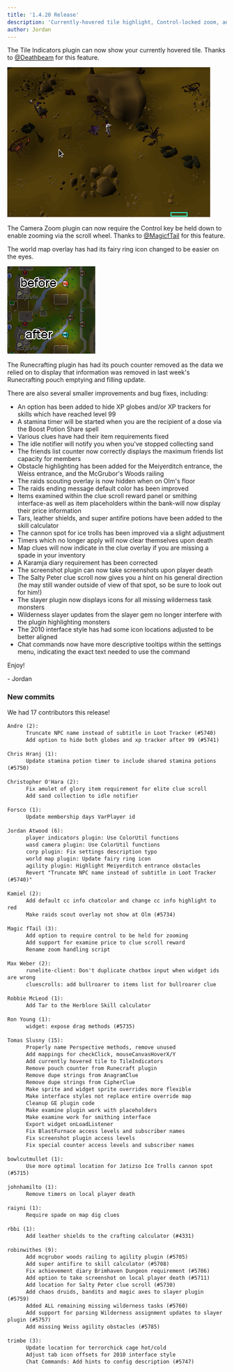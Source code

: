 ```yaml
---
title: '1.4.20 Release'
description: 'Currently-hovered tile highlight, Control-locked zoom, and removed Runecrafting pouch counter'
author: Jordan
---
```


The Tile Indicators plugin can now show your currently hovered tile. Thanks to
[@Deathbeam](https://github.com/deathbeam) for this feature.

![Currently-hovered tile indicator](/img/blog/1.4.20-Release/tile-indicator-highlighted-tile.gif)

The Camera Zoom plugin can now require the Control key be held down to enable zooming via the scroll
wheel. Thanks to [@MagicfTail](https://github.com/MagicfTail) for this feature.

The world map overlay has had its fairy ring icon changed to be easier on the eyes.

![Cleaner fairy ring icon](/img/blog/1.4.20-Release/fairy-ring-icon-change.png)

The Runecrafting plugin has had its pouch counter removed as the data we relied on to display that
information was removed in last week's Runecrafting pouch emptying and filling update.

There are also several smaller improvements and bug fixes, including:

- An option has been added to hide XP globes and/or XP trackers for skills which have reached level
  99
- A stamina timer will be started when you are the recipient of a dose via the Boost Potion Share
  spell
- Various clues have had their item requirements fixed
- The idle notifier will notify you when you've stopped collecting sand
- The friends list counter now correctly displays the maximum friends list capacity for members
- Obstacle highlighting has been added for the Meiyerditch entrance, the Weiss entrance, and
  the McGrubor's Woods railing
- The raids scouting overlay is now hidden when on Olm's floor
- The raids ending message default color has been improved
- Items examined within the clue scroll reward panel or smithing interface-as well as item
  placeholders within the bank-will now display their price information
- Tars, leather shields, and super antifire potions have been added to the skill calculator
- The cannon spot for ice trolls has been improved via a slight adjustment
- Timers which no longer apply will now clear themselves upon death
- Map clues will now indicate in the clue overlay if you are missing a spade in your inventory
- A Karamja diary requirement has been corrected
- The screenshot plugin can now take screenshots upon player death
- The Salty Peter clue scroll now gives you a hint on his general direction (he may still wander
  outside of view of that spot, so be sure to look out for him!)
- The slayer plugin now displays icons for all missing wilderness task monsters
- Wilderness slayer updates from the slayer gem no longer interfere with the plugin highlighting
  monsters
- The 2010 interface style has had some icon locations adjusted to be better aligned
- Chat commands now have more descriptive tooltips within the settings menu, indicating the exact
  text needed to use the command

Enjoy!

\- Jordan

### New commits

We had 17 contributors this release!

```
Andre (2):
      Truncate NPC name instead of subtitle in Loot Tracker (#5740)
      Add option to hide both globes and xp tracker after 99 (#5741)

Chris Hranj (1):
      Update stamina potion timer to include shared stamina potions (#5750)

Christopher O'Hara (2):
      Fix amulet of glory item requirement for elite clue scroll
      Add sand collection to idle notifier

Forsco (1):
      Update membership days VarPlayer id

Jordan Atwood (6):
      player indicators plugin: Use ColorUtil functions
      wasd camera plugin: Use ColorUtil functions
      corp plugin: Fix settings description typo
      world map plugin: Update fairy ring icon
      agility plugin: Highlight Meiyerditch entrance obstacles
      Revert "Truncate NPC name instead of subtitle in Loot Tracker (#5740)"

Kamiel (2):
      Add default cc info chatcolor and change cc info highlight to red
      Make raids scout overlay not show at Olm (#5734)

Magic fTail (3):
      Add option to require control to be held for zooming
      Add support for examine price to clue scroll reward
      Rename zoom handling script

Max Weber (2):
      runelite-client: Don't duplicate chatbox input when widget ids are wrong
      cluescrolls: add bullroarer to items list for bullroarer clue

Robbie McLeod (1):
      Add Tar to the Herblore Skill calculator

Ron Young (1):
      widget: expose drag methods (#5735)

Tomas Slusny (15):
      Properly name Perspective methods, remove unused
      Add mappings for checkClick, mouseCanvasHoverX/Y
      Add currently hovered tile to TileIndicators
      Remove pouch counter from Runecraft plugin
      Remove dupe strings from AnagramClue
      Remove dupe strings from CipherClue
      Make sprite and widget sprite overrides more flexible
      Make interface styles not replace entire override map
      Cleanup GE plugin code
      Make examine plugin work with placeholders
      Make examine work for smithing interface
      Export widget onLoadListener
      Fix BlastFurnace access levels and subscriber names
      Fix screenshot plugin access levels
      Fix special counter access levels and subscriber names

bowlcutmullet (1):
      Use more optimal location for Jatizso Ice Trolls cannon spot (#5715)

johnhamilto (1):
      Remove timers on local player death

raiyni (1):
      Require spade on map dig clues

rbbi (1):
      Add leather shields to the crafting calculator (#4331)

robinwithes (9):
      Add mcgrubor woods railing to agility plugin (#5705)
      Add super antifire to skill calculator (#5708)
      Fix achievement diary Brimhaven Dungeon requirement (#5706)
      Add option to take screenshot on local player death (#5711)
      Add location for Salty Peter clue scroll (#5730)
      Add chaos druids, bandits and magic axes to slayer plugin (#5759)
      Added ALL remaining missing wilderness tasks (#5760)
      Add support for parsing Wilderness assignment updates to slayer plugin (#5757)
      Add missing Weiss agility obstacles (#5785)

trimbe (3):
      Update location for terrorchick cage hot/cold
      Adjust tab icon offsets for 2010 interface style
      Chat Commands: Add hints to config description (#5747)
```

